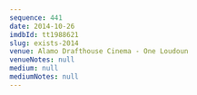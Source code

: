 ```yaml
---
sequence: 441
date: 2014-10-26
imdbId: tt1988621
slug: exists-2014
venue: Alamo Drafthouse Cinema - One Loudoun
venueNotes: null
medium: null
mediumNotes: null
---
```

